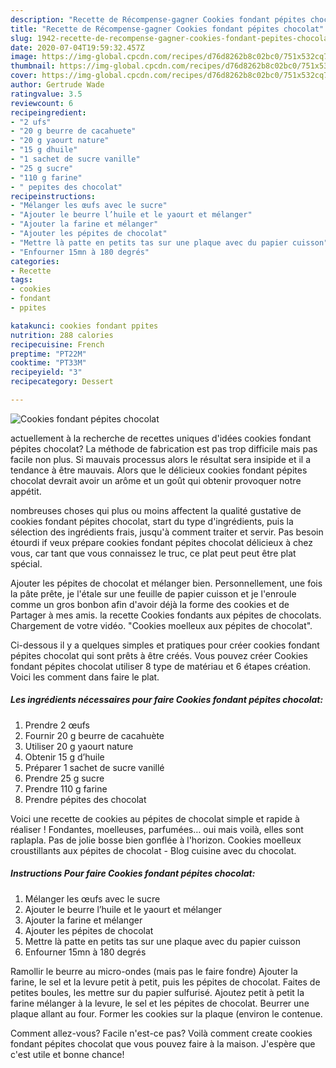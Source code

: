 ```yaml
---
description: "Recette de Récompense-gagner Cookies fondant pépites chocolat"
title: "Recette de Récompense-gagner Cookies fondant pépites chocolat"
slug: 1942-recette-de-recompense-gagner-cookies-fondant-pepites-chocolat
date: 2020-07-04T19:59:32.457Z
image: https://img-global.cpcdn.com/recipes/d76d8262b8c02bc0/751x532cq70/cookies-fondant-pepites-chocolat-photo-principale-de-la-recette.jpg
thumbnail: https://img-global.cpcdn.com/recipes/d76d8262b8c02bc0/751x532cq70/cookies-fondant-pepites-chocolat-photo-principale-de-la-recette.jpg
cover: https://img-global.cpcdn.com/recipes/d76d8262b8c02bc0/751x532cq70/cookies-fondant-pepites-chocolat-photo-principale-de-la-recette.jpg
author: Gertrude Wade
ratingvalue: 3.5
reviewcount: 6
recipeingredient:
- "2 ufs"
- "20 g beurre de cacahuete"
- "20 g yaourt nature"
- "15 g dhuile"
- "1 sachet de sucre vanille"
- "25 g sucre"
- "110 g farine"
- " pepites des chocolat"
recipeinstructions:
- "Mélanger les œufs avec le sucre"
- "Ajouter le beurre l’huile et le yaourt et mélanger"
- "Ajouter la farine et mélanger"
- "Ajouter les pépites de chocolat"
- "Mettre là patte en petits tas sur une plaque avec du papier cuisson"
- "Enfourner 15mn à 180 degrés"
categories:
- Recette
tags:
- cookies
- fondant
- ppites

katakunci: cookies fondant ppites 
nutrition: 288 calories
recipecuisine: French
preptime: "PT22M"
cooktime: "PT33M"
recipeyield: "3"
recipecategory: Dessert

---
```



![Cookies fondant pépites chocolat](https://img-global.cpcdn.com/recipes/d76d8262b8c02bc0/751x532cq70/cookies-fondant-pepites-chocolat-photo-principale-de-la-recette.jpg)

actuellement à la recherche de recettes uniques d'idées cookies fondant pépites chocolat? La méthode de fabrication est pas trop difficile mais pas facile non plus. Si mauvais processus alors le résultat sera insipide et il a tendance à être mauvais. Alors que le délicieux cookies fondant pépites chocolat devrait avoir un arôme et un goût qui obtenir provoquer notre appétit.

nombreuses choses qui plus ou moins affectent la qualité gustative de cookies fondant pépites chocolat, start du type d'ingrédients, puis la sélection des ingrédients frais, jusqu'à comment traiter et servir. Pas besoin étourdi if veux prépare cookies fondant pépites chocolat délicieux à chez vous, car tant que vous connaissez le truc, ce plat peut peut être plat spécial.

Ajouter les pépites de chocolat et mélanger bien. Personnellement, une fois la pâte prête, je l&#39;étale sur une feuille de papier cuisson et je l&#39;enroule comme un gros bonbon afin d&#39;avoir déjà la forme des cookies et de Partager à mes amis. la recette Cookies fondants aux pépites de chocolats. Chargement de votre vidéo. &#34;Cookies moelleux aux pépites de chocolat&#34;.


Ci-dessous il y a quelques simples et pratiques pour créer cookies fondant pépites chocolat qui sont prêts à être créés. Vous pouvez créer Cookies fondant pépites chocolat utiliser 8 type de matériau et 6 étapes création. Voici les comment dans faire le plat.

<!--inarticleads1-->

##### Les ingrédients nécessaires pour faire Cookies fondant pépites chocolat:

1. Prendre 2 œufs
1. Fournir 20 g beurre de cacahuète
1. Utiliser 20 g yaourt nature
1. Obtenir 15 g d’huile
1. Préparer 1 sachet de sucre vanillé
1. Prendre 25 g sucre
1. Prendre 110 g farine
1. Prendre  pépites des chocolat


Voici une recette de cookies au pépites de chocolat simple et rapide à réaliser ! Fondantes, moelleuses, parfumées… oui mais voilà, elles sont raplapla. Pas de jolie bosse bien gonflée à l&#39;horizon. Cookies moelleux croustillants aux pépites de chocolat - Blog cuisine avec du chocolat. 

<!--inarticleads2-->

##### Instructions Pour faire Cookies fondant pépites chocolat:

1. Mélanger les œufs avec le sucre
1. Ajouter le beurre l’huile et le yaourt et mélanger
1. Ajouter la farine et mélanger
1. Ajouter les pépites de chocolat
1. Mettre là patte en petits tas sur une plaque avec du papier cuisson
1. Enfourner 15mn à 180 degrés


Ramollir le beurre au micro-ondes (mais pas le faire fondre) Ajouter la farine, le sel et la levure petit à petit, puis les pépites de chocolat. Faites de petites boules, les mettre sur du papier sulfurisé. Ajoutez petit à petit la farine mélanger à la levure, le sel et les pépites de chocolat. Beurrer une plaque allant au four. Former les cookies sur la plaque (environ le contenue. 


Comment allez-vous? Facile n'est-ce pas? Voilà comment create cookies fondant pépites chocolat que vous pouvez faire à la maison. J'espère que c'est utile et bonne chance!
